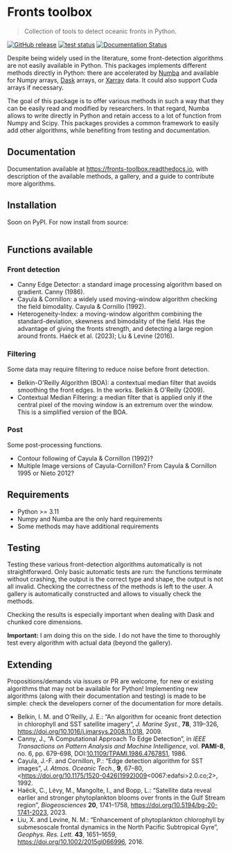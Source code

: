 # Fronts toolbox

> Collection of tools to detect oceanic fronts in Python.

<div align="left">

[![GitHub release](https://img.shields.io/github/v/release/Descanonge/fronts-toolbox)](https://github.com/Descanonge/fronts-toolbox/releases)
[![test status](https://github.com/Descanonge/fronts-toolbox/actions/workflows/tests.yml/badge.svg)](https://github.com/Descanonge/fronts-toolbox/actions)
[![Documentation Status](https://readthedocs.org/projects/fronts-toolbox/badge/?version=latest)](https://fronts-toolbox.readthedocs.io/en/latest/?badge=latest)

</div>

Despite being widely used in the literature, some front-detection algorithms are not easily available in Python.
This packages implements different methods directly in Python: there are accelerated by [Numba](https://numba.pydata.org/) and available for Numpy arrays, [Dask](https://dask.org/) arrays, or [Xarray](https://xarray.dev/) data.
It could also support Cuda arrays if necessary.

The goal of this package is to offer various methods in such a way that they can be easily read and modified by researchers. In that regard, Numba allows to write directly in Python and retain access to a lot of function from Numpy and Scipy. This packages provides a common framework to easily add other algorithms, while benefiting from testing and documentation.

## Documentation

Documentation available at https://fronts-toolbox.readthedocs.io, with description of the available methods, a gallery, and a guide to contribute more algorithms.

## Installation

Soon on PyPI. For now install from source:
``` shell
```

## Functions available

### Front detection

- Canny Edge Detector: a standard image processing algorithm based on gradient. Canny (1986).
- Cayula & Cornillon: a widely used moving-window algorithm checking the field bimodality. Cayula & Cornillo (1992).
- Heterogeneity-Index: a moving-window algorithm combining the standard-deviation, skewness and bimodality of the field. Has the advantage of giving the fronts strength, and detecting a large region around fronts. Haëck et al. (2023); Liu & Levine (2016).

### Filtering

Some data may require filtering to reduce noise before front detection.

- Belkin-O'Reilly Algorithm (BOA): a contextual median filter that avoids smoothing the front edges. In the works. Belkin & O'Reilly (2009).
- Contextual Median Filtering: a median filter that is applied only if the central pixel of the moving window is an extremum over the window. This is a simplified version of the BOA.

### Post

Some post-processing functions.

- Contour following of Cayula & Cornillon (1992)?
- Multiple Image versions of Cayula-Cornillon? From Cayula & Cornillon 1995 or Nieto 2012?

## Requirements

- Python >= 3.11
- Numpy and Numba are the only hard requirements
- Some methods may have additional requirements

## Testing

Testing these various front-detection algorithms automatically is not straightforward.
Only basic automatic tests are run: the functions terminate without crashing, the output is the correct type and shape, the output is not all invalid.
Checking the correctness of the methods is left to the user. A gallery is automatically constructed and allows to visually check the methods.

Checking the results is especially important when dealing with Dask and chunked core dimensions.

**Important:** I am doing this on the side. I do not have the time to thoroughly test every algorithm with actual data (beyond the gallery).

## Extending

Propositions/demands via issues or PR are welcome, for new or existing algorithms that may not be available for Python!
Implementing new algorithms (along with their documentation and testing) is made to be simple: check the developers corner of the documentation for more details.

- Belkin, I. M. and O’Reilly, J. E.: “An algorithm for oceanic front detection in chlorophyll and SST satellite imagery“, *J. Marine Syst.*, **78**, 319–326, https://doi.org/10.1016/j.jmarsys.2008.11.018, 2009.
- Canny, J., “A Computational Approach To Edge Detection”, in *IEEE Transactions on Pattern Analysis and Machine Intelligence*, vol. **PAMI-8**, no. 6, pp. 679-698, DOI:[10.1109/TPAMI.1986.4767851](https://doi.org/10.1109/TPAMI.1986.4767851), 1986.
- Cayula, J.-F. and Cornillon, P.: “Edge detection algorithm for SST images”, *J. Atmos. Oceanic Tech.*, **9**, 67–80, <https://doi.org/10.1175/1520-0426(1992)009<0067:edafsi>2.0.co;2>, 1992.
- Haëck, C., Lévy, M., Mangolte, I., and Bopp, L.: “Satellite data reveal earlier and stronger phytoplankton blooms over fronts in the Gulf Stream region”, *Biogeosciences* **20**, 1741–1758, https://doi.org/10.5194/bg-20-1741-2023, 2023.
- Liu, X. and Levine, N. M.: “Enhancement of phytoplankton chlorophyll by submesoscale frontal dynamics in the North Pacific Subtropical Gyre”, *Geophys. Res. Lett.* **43**, 1651–1659, https://doi.org/10.1002/2015gl066996, 2016.
